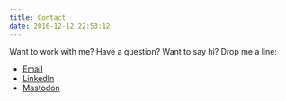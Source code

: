 ```yaml
---
title: Contact
date: 2016-12-12 22:53:12
---
```


Want to work with me? Have a question? Want to say hi? Drop me a line:

- [Email](mailto:soenke@ruempler.eu)
- [LinkedIn](https://www.linkedin.com/in/s0enke/)
- [Mastodon](https://norden.social/@soenke)
